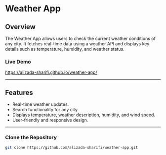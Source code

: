 # Weather App

## Overview
The Weather App allows users to check the current weather conditions of any city. It fetches real-time data using a weather API and displays key details such as temperature, humidity, and weather status.

### Live Demo
https://alizada-sharifi.github.io/weather-app/

---

## Features
- Real-time weather updates.
- Search functionality for any city.
- Displays temperature, weather description, humidity, and wind speed.
- User-friendly and responsive design.

---
### Clone the Repository
```bash
git clone https://github.com/alizada-sharifi/weather-app.git
